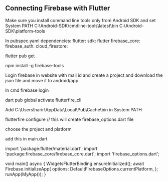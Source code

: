## Connecting Firebase with Flutter 

Make sure you install command line tools only from Android SDK and set System PATH
C:\Android-SDK\cmdline-tools\latest\bin
C:\Android-SDK\platform-tools

In pubspec.yaml
dependencies:
  flutter:
    sdk: flutter
  firebase_core:
  firebase_auth: 
  cloud_firestore:

flutter pub get

npm install -g firebase-tools

Login firebase in website with mail id and create a project and download the json file and move it to android/app

In cmd
firebase login

dart pub global activate flutterfire_cli

Add C:\Users\harir\AppData\Local\Pub\Cache\bin in System PATH

flutterfire configure   // this will create firebase_options.dart file

choose the project and platform

add this in main.dart

import 'package:flutter/material.dart';
import 'package:firebase_core/firebase_core.dart';
import 'firebase_options.dart';

void main() async {
  WidgetsFlutterBinding.ensureInitialized();
  await Firebase.initializeApp(
    options: DefaultFirebaseOptions.currentPlatform,
  );
  runApp(MyApp());
}